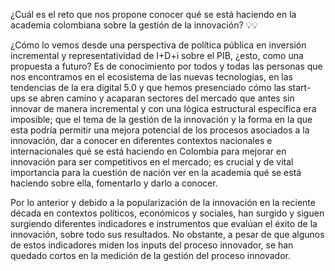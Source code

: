 ¿Cuál es el reto que nos propone conocer qué se está haciendo en la academia colombiana sobre la gestión de la innovación? 💡💡

¿Cómo lo vemos desde una perspectiva de política pública en inversión incremental y representatividad de I+D+i sobre el PIB, ¿esto, como una propuesta a futuro? 
Es de conocimiento por todos y todas las personas que nos encontramos en el ecosistema de las nuevas tecnologías, en las tendencias de la era digital 5.0 y que hemos presenciado cómo las start-ups se abren camino y acaparan sectores del mercado que antes sin innovar de manera incremental y con una lógica estructural específica era imposible; que el tema de la gestión de la innovación y la forma en la que esta podría permitir una mejora potencial de los procesos asociados a la innovación, dar a conocer en diferentes contextos nacionales e internacionales qué se está haciendo en Colombia para mejorar en innovación para ser competitivos en el mercado; es crucial y de vital importancia para la cuestión de nación ver en la academia qué se está haciendo sobre ella, fomentarlo y darlo a conocer. 


Por lo anterior y debido a la popularización de la innovación en la reciente década en contextos políticos, económicos y sociales, han surgido y siguen surgiendo diferentes indicadores e instrumentos que evalúan el éxito de la innovación, sobre todo sus resultados. No obstante, a pesar de que algunos de estos indicadores miden los inputs del proceso innovador, se han quedado cortos en la medición de la gestión del proceso innovador. 
